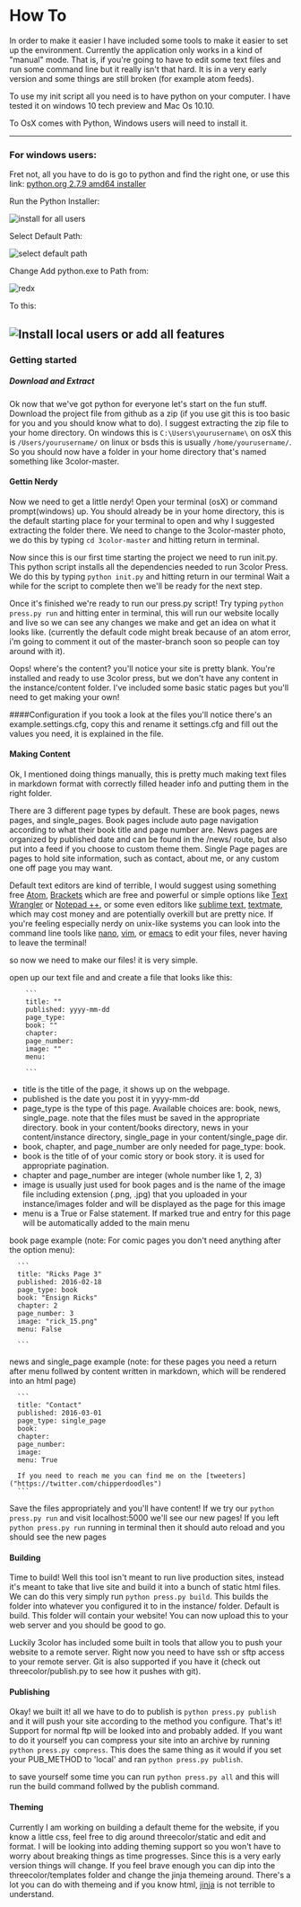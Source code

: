 # How To

  In order to make it easier I have included some tools to make it easier to set up the environment.
Currently the application only works in a kind of "manual" mode. That is, if you're going to have to edit some text files and run some command line but it really isn't that hard. It is in a very early version and some things are still broken (for example atom feeds).

To use my init script all you need is to have python on your computer. I have tested it on windows 10 tech preview and Mac Os 10.10.

To OsX comes with Python, Windows users will need to install it.

---
### For windows users:

  Fret not, all you have to do is go to python and find the right one, or use this link:
[python.org 2.7.9 amd64 installer]("https://www.python.org/ftp/python/2.7.9/python-2.7.9.amd64.msi")

Run the Python Installer:

![install for all users]('instance/images/windowspy1.png')

Select Default Path:

![select default path]('instance/images/windowspy2.png')

Change Add python.exe to Path from:

![redx]('instance/images/windowspy1.png3')

To this:

![Install local users or add all features]('instance/images/windowspy4.png')
---

### Getting started
##### Download and Extract

  Ok now that we've got python for everyone let's start on the fun stuff. Download the project file from github as a zip (if you use git this is too basic for you and you should know what to do). I suggest extracting the zip file to your home directory. On windows this is `C:\Users\yourusername\` on osX this is `/Users/yourusername/` on linux or bsds this is usually `/home/yourusername/`. So you should now have a folder in your home directory that's named something like 3color-master.

#### Gettin Nerdy  
  Now we need to get a little nerdy!
  Open your terminal (osX) or command prompt(windows) up. You should already be in your home directory, this is the default starting place for your terminal to open and why I suggested extracting the folder there. We need to change to the 3color-master photo, we do this by typing `cd 3color-master` and hitting return in terminal.

  Now since this is our first time starting the project we need to run init.py. This python script installs all the dependencies needed to run 3color Press. We do this by typing `python init.py` and hitting return in our terminal Wait a while for the script to complete then we'll be ready for the next step.

  Once it's finished we're ready to run our press.py script! Try typing `python press.py run` and hitting enter in terminal, this will run our website locally and live so we can see any changes we make and get an idea on what it looks like. (currently the default code might break because of an atom error, i'm going to comment it out of the master-branch soon so people can toy around with it).

  Oops! where's the content? you'll notice your site is pretty blank. You're installed and ready to use 3color press, but we don't have any content in the instance/content folder. I've included some basic static pages but you'll need to get making your own!

####Configuration
  if you took a look at the files you'll notice there's an example.settings.cfg, copy this and rename it settings.cfg and fill out the values you need, it is explained in the file.

#### Making Content
  Ok, I mentioned doing things manually, this is pretty much making text files in markdown format with correctly filled header info and putting them in the right folder.

  There are 3 different page types by default. These are book pages, news pages, and single_pages. Book pages include auto page navigation according to what their book title and page number are. News pages are organized by published date and can be found in the /news/ route, but also put into a feed if you choose to custom theme them. Single Page pages are pages to hold site information, such as contact, about me, or any custom one off page you may want.

  Default text editors are kind of terrible, I would suggest using something free [Atom]('https://atom.io/'), [Brackets]('http://brackets.io/') which are free and powerful or simple options like [Text Wrangler]('http://www.barebones.com/products/textwrangler/download.html') or [Notepad ++]('http://notepad-plus-plus.org/'), or some even editors like [sublime text]('http://macromates.com/'), [textmate]('http://macromates.com/'), which may cost money and are potentially overkill but are pretty nice. If you're feeling especially nerdy on unix-like systems you can look into the command line tools like [nano]('http://www.nano-editor.org/'), [vim](http://www.vim.org/), or [emacs]('https://www.gnu.org/software/emacs/') to edit your files, never having to leave the terminal!

  so now we need to make our files! it is very simple.

  open up our text file and and create a file that looks like this:

        ```
        title: ""
        published: yyyy-mm-dd
        page_type:
        book: ""
        chapter:
        page_number:
        image: ""
        menu:

        ```
  * title is the title of the page, it shows up on the webpage.
  * published is the date you post it in yyyy-mm-dd
  * page_type is the type of this page. Available choices are: book, news, single_page. note that the files must be saved in the appropriate directory. book in your content/books directory, news in your content/instance directory, single_page in your content/single_page dir.
  * book, chapter, and page_number are only needed for page_type: book.
  * book is the title of of your comic story or book story. it is used for appropriate pagination.
  * chapter and page_number are integer (whole number like 1, 2, 3)
  * image is usually just used for book pages and is the name of the image file including extension (.png, .jpg) that you uploaded in your instance/images folder and will be displayed as the page for this image
  * menu is a True or False statement. If marked true and entry for this page will be automatically added to the main menu

  book page example (note: For comic pages you don't need anything after the option menu):

      ```
      title: "Ricks Page 3"
      published: 2016-02-18
      page_type: book
      book: "Ensign Ricks"
      chapter: 2
      page_number: 3
      image: "rick_15.png"
      menu: False

      ```

  news and single_page example (note: for these pages you need a return after menu follwed by content written in markdown, which will be rendered into an html page)

      ```
      title: "Contact"
      published: 2016-03-01
      page_type: single_page
      book:
      chapter:
      page_number:
      image:
      menu: True

      If you need to reach me you can find me on the [tweeters]("https://twitter.com/chipperdoodles")
      ```
  Save the files appropriately and you'll have content! If we try our `python press.py run` and visit localhost:5000 we'll see our new pages!
  If you left `python press.py run` running in terminal then it should auto reload and you should see the new pages


#### Building

  Time to build! Well this tool isn't meant to run live production sites, instead it's meant to take that live site and build it into a bunch of static html files. We can do this very simply run `python press.py build`. This builds the folder into whatever you configured it to in the instance/ folder. Default is build. This folder will contain your website! You can now upload this to your web server and you should be good to go.

  Luckily 3color has included some built in tools that allow you to push your website to a remote server. Right now you need to have ssh or sftp access to your remote server. Git is also supported if you have it (check out threecolor/publish.py to see how it pushes with git).

#### Publishing

  Okay! we built it! all we have to do to publish is `python press.py publish` and it will push your site according to the method you configure. That's it! Support for normal ftp will be looked into and probably added. If you want to do it yourself you can compress your site into an archive by running `python press.py compress`. This does the same thing as it would if you set your PUB_METHOD to 'local' and ran `python press.py publish`.

  to save yourself some time you can run `python press.py all` and this will run the build command follwed by the publish command.

#### Theming

  Currently I am working on building a default theme for the website, if you know a little css, feel free to dig around threecolor/static and edit and format. I will be looking into adding theming support so you won't have to worry about breaking things as time progresses. Since this is a very early version things will change. If you feel brave enough you can dip into the threecolor/templates folder and change the jinja themeing around. There's a lot you can do with themeing and if you know html, [jinja]('http://jinja.pocoo.org/') is not terrible to understand.

